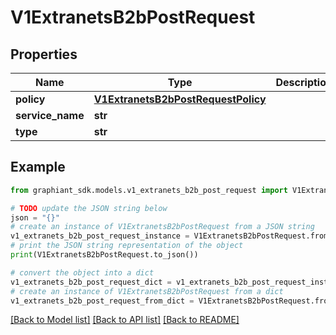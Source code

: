 # V1ExtranetsB2bPostRequest


## Properties

Name | Type | Description | Notes
------------ | ------------- | ------------- | -------------
**policy** | [**V1ExtranetsB2bPostRequestPolicy**](V1ExtranetsB2bPostRequestPolicy.md) |  | [optional] 
**service_name** | **str** |  | [optional] 
**type** | **str** |  | [optional] 

## Example

```python
from graphiant_sdk.models.v1_extranets_b2b_post_request import V1ExtranetsB2bPostRequest

# TODO update the JSON string below
json = "{}"
# create an instance of V1ExtranetsB2bPostRequest from a JSON string
v1_extranets_b2b_post_request_instance = V1ExtranetsB2bPostRequest.from_json(json)
# print the JSON string representation of the object
print(V1ExtranetsB2bPostRequest.to_json())

# convert the object into a dict
v1_extranets_b2b_post_request_dict = v1_extranets_b2b_post_request_instance.to_dict()
# create an instance of V1ExtranetsB2bPostRequest from a dict
v1_extranets_b2b_post_request_from_dict = V1ExtranetsB2bPostRequest.from_dict(v1_extranets_b2b_post_request_dict)
```
[[Back to Model list]](../README.md#documentation-for-models) [[Back to API list]](../README.md#documentation-for-api-endpoints) [[Back to README]](../README.md)



